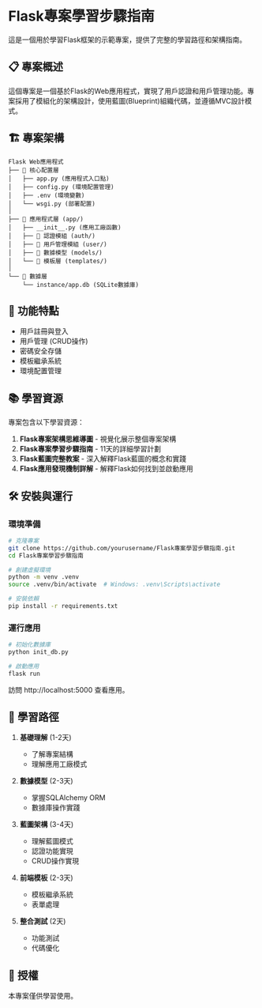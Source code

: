 # Flask專案學習步驟指南

這是一個用於學習Flask框架的示範專案，提供了完整的學習路徑和架構指南。

## 📋 專案概述

這個專案是一個基於Flask的Web應用程式，實現了用戶認證和用戶管理功能。專案採用了模組化的架構設計，使用藍圖(Blueprint)組織代碼，並遵循MVC設計模式。

## 🏗️ 專案架構

```
Flask Web應用程式
├── 📁 核心配置層
│   ├── app.py (應用程式入口點)
│   ├── config.py (環境配置管理)
│   ├── .env (環境變數)
│   └── wsgi.py (部署配置)
│
├── 📁 應用程式層 (app/)
│   ├── __init__.py (應用工廠函數)
│   ├── 📁 認證模組 (auth/)
│   ├── 📁 用戶管理模組 (user/)
│   ├── 📁 數據模型 (models/)
│   └── 📁 模板層 (templates/)
│
└── 📁 數據層
    └── instance/app.db (SQLite數據庫)
```

## 🚀 功能特點

- 用戶註冊與登入
- 用戶管理 (CRUD操作)
- 密碼安全存儲
- 模板繼承系統
- 環境配置管理

## 📚 學習資源

專案包含以下學習資源：

1. **Flask專案架構思維導圖** - 視覺化展示整個專案架構
2. **Flask專案學習步驟指南** - 11天的詳細學習計劃
3. **Flask藍圖完整教案** - 深入解釋Flask藍圖的概念和實踐
4. **Flask應用發現機制詳解** - 解釋Flask如何找到並啟動應用

## 🛠️ 安裝與運行

### 環境準備

```bash
# 克隆專案
git clone https://github.com/yourusername/Flask專案學習步驟指南.git
cd Flask專案學習步驟指南

# 創建虛擬環境
python -m venv .venv
source .venv/bin/activate  # Windows: .venv\Scripts\activate

# 安裝依賴
pip install -r requirements.txt
```

### 運行應用

```bash
# 初始化數據庫
python init_db.py

# 啟動應用
flask run
```

訪問 http://localhost:5000 查看應用。

## 📝 學習路徑

1. **基礎理解** (1-2天)
   - 了解專案結構
   - 理解應用工廠模式

2. **數據模型** (2-3天)
   - 掌握SQLAlchemy ORM
   - 數據庫操作實踐

3. **藍圖架構** (3-4天)
   - 理解藍圖模式
   - 認證功能實現
   - CRUD操作實現

4. **前端模板** (2-3天)
   - 模板繼承系統
   - 表單處理

5. **整合測試** (2天)
   - 功能測試
   - 代碼優化

## 📄 授權

本專案僅供學習使用。